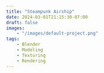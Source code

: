 ```yaml
---
title: "Steampunk Airship"
date: 2024-03-01T21:15:30-07:00
draft: false
images:
    - "/images/default-project.png"
tags:
    - Blender
    - Modeling
    - Texturing
    - Rendering
---
```


